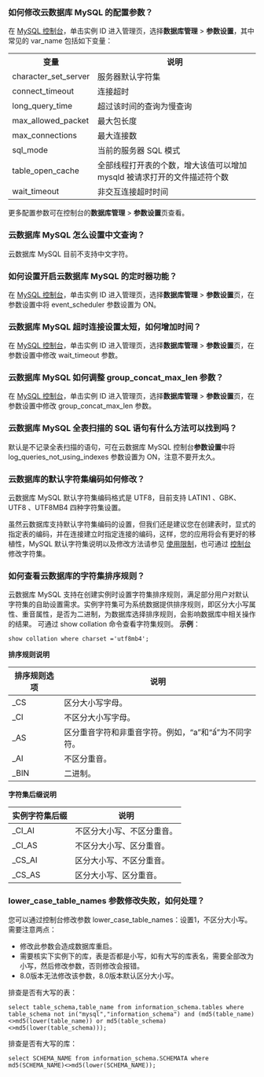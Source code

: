### 如何修改云数据库 MySQL 的配置参数？
在 [MySQL 控制台](https://console.cloud.tencent.com/cdb)，单击实例 ID 进入管理页，选择**数据库管理** > **参数设置**，其中常见的 var\_name 包括如下变量：
<table>
<tbody><tr>
<th>变量</th><th>说明</th></tr>
<tr>
<td>character_set_server</td><td>服务器默认字符集</td></tr>
<tr>
<td>connect_timeout</td><td>连接超时</td></tr>
<tr>
<td>long_query_time</td><td>超过该时间的查询为慢查询</td></tr>
<tr>
<td>max_allowed_packet</td><td>最大包长度</td></tr>
<tr>
<td>max_connections</td><td>最大连接数</td></tr>
<tr>
<td>sql_mode</td><td>当前的服务器 SQL 模式</td></tr>
<tr>
<td>table_open_cache</td><td>全部线程打开表的个数，增大该值可以增加 mysqld 被请求打开的文件描述符个数</td></tr>
<tr>
<td>wait_timeout</td><td>非交互连接超时时间</td></tr>
</tbody></table>

更多配置参数可在控制台的**数据库管理** > **参数设置**页查看。

### 云数据库 MySQL 怎么设置中文查询？
云数据库 MySQL 目前不支持中文字符。

### 如何设置开启云数据库 MySQL 的定时器功能？
在 [MySQL 控制台](https://console.cloud.tencent.com/cdb)，单击实例 ID 进入管理页，选择**数据库管理** > **参数设置**页，在参数设置中将 event_scheduler 参数设置为 ON。

### 云数据库 MySQL 超时连接设置太短，如何增加时间？
在 [MySQL 控制台](https://console.cloud.tencent.com/cdb)，单击实例 ID 进入管理页，选择**数据库管理** > **参数设置**页，在参数设置中修改 wait_timeout 参数。

### 云数据库 MySQL 如何调整 group_concat_max_len 参数？
在 [MySQL 控制台](https://console.cloud.tencent.com/cdb)，单击实例 ID 进入管理页，选择**数据库管理** > **参数设置**页，在参数设置中修改 group_concat_max_len 参数。

### 云数据库 MySQL 全表扫描的 SQL 语句有什么方法可以找到吗？
默认是不记录全表扫描的语句，可在云数据库 MySQL 控制台**参数设置**中将 log_queries_not_using_indexes 参数设置为 ON，注意不要开太久。

### 云数据库的默认字符集编码如何修改？
云数据库 MySQL 默认字符集编码格式是 UTF8，目前支持 LATIN1 、GBK、UTF8 、UTF8MB4 四种字符集设置。

虽然云数据库支持默认字符集编码的设置，但我们还是建议您在创建表时，显式的指定表的编码，并在连接建立时指定连接的编码，这样，您的应用将会有更好的移植性，MySQL 默认字符集说明以及修改方法请参见 <a href="https://cloud.tencent.com/document/product/236/7259#.E5.AD.97.E7.AC.A6.E9.9B.86.E8.AF.B4.E6.98.8E" target="_blank">使用限制</a>，也可通过 [控制台](https://console.cloud.tencent.com/cdb) 修改字符集。

### 如何查看云数据库的字符集排序规则？
云数据库 MySQL 支持在创建实例时设置字符集排序规则，满足部分用户对默认字符集的自助设置需求。实例字符集可为系统数据提供排序规则，即区分大小写属性、重音属性，是否为二进制，为数据库选择排序规则，会影响数据库中相关操作的结果。
可通过 show collation 命令查看字符集规则。
**示例**：
```
show collation where charset ='utf8mb4';
```
**排序规则说明**

| 排序规则选项 | 说明 | 
|---------|---------|
| _CS | 区分大小写字母。 | 
| _CI | 不区分大小写字母。 | 
| _AS | 区分重音字符和非重音字符。例如，“a”和“ấ”为不同字符。 | 
| _AI | 不区分重音。 | 
| _BIN | 二进制。 | 

**字符集后缀说明**

| 实例字符集后缀 | 说明 | 
|---------|---------|
|_CI_AI|不区分大小写、不区分重音。|
|_CI_AS|不区分大小写、区分重音。|
|_CS_AI|区分大小写、不区分重音。|
|_CS_AS|区分大小写、区分重音。|

### lower_case_table_names 参数修改失败，如何处理？
您可以通过控制台修改参数 lower_case_table_names：设置1，不区分大小写。需要注意两点：
- 修改此参数会造成数据库重启。
- 需要核实下实例下的库，表是否都是小写，如有大写的库表名，需要全部改为小写，然后修改参数，否则修改会报错。
- 8.0版本无法修改该参数，8.0版本默认区分大小写。

排查是否有大写的表：
```
select table_schema,table_name from information_schema.tables where   table_schema not in("mysql","information_schema") and (md5(table_name)<>md5(lower(table_name)) or md5(table_schema)<>md5(lower(table_schema)));
```
排查是否有大写的库：
```
select SCHEMA_NAME from information_schema.SCHEMATA where md5(SCHEMA_NAME)<>md5(lower(SCHEMA_NAME));
```

